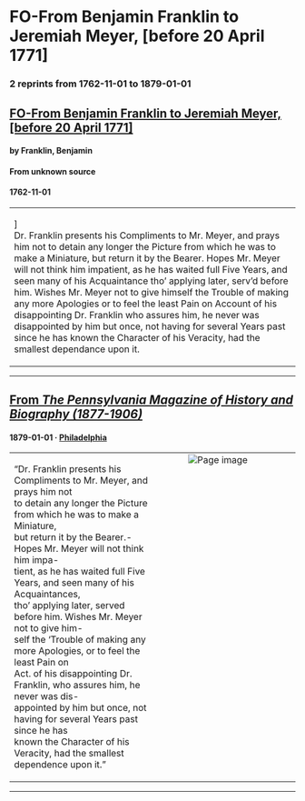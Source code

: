 
# FO-From Benjamin Franklin to Jeremiah Meyer, [before 20 April 1771]

### 2 reprints from 1762-11-01 to 1879-01-01

## [FO-From Benjamin Franklin to Jeremiah Meyer, [before 20 April 1771]](https://founders.archives.gov/documents/Franklin/01-18-02-0050)

#### by Franklin, Benjamin

#### From unknown source

#### 1762-11-01

<table style="width: 100%;"><tr><td style="width: 50%">

]  
Dr. Franklin presents his Compliments to Mr. Meyer, and prays him not to detain any longer the Picture from which he was to make a Miniature, but return it by the Bearer. Hopes Mr. Meyer will not think him impatient, as he has waited full Five Years, and seen many of his Acquaintance tho’ applying later, serv’d before him. Wishes Mr. Meyer not to give himself the Trouble of making any more Apologies or to feel the least Pain on Account of his disappointing Dr. Franklin who assures him, he never was disappointed by him but once, not having for several Years past since he has known the Character of his Veracity, had the smallest dependance upon it.
</td></tr></table>

---

## [From _The Pennsylvania Magazine of History and Biography (1877-1906)_](https://archive.org/details/sim_pennsylvania-magazine-of-history-and-biography_1879_3_1/page/n116/mode/1up?view=theater)

#### 1879-01-01 &middot; [Philadelphia](http://dbpedia.org/resource/Philadelphia)

<table style="width: 100%;"><tr><td style="width: 50%">

  
  
“Dr. Franklin presents his Compliments to Mr. Meyer, and prays him not  
to detain any longer the Picture from which he was to make a Miniature,  
but return it by the Bearer.- Hopes Mr. Meyer will not think him impa-  
tient, as he has waited full Five Years, and seen many of his Acquaintances,  
tho’ applying later, served before him. Wishes Mr. Meyer not to give him-  
self the ‘Trouble of making any more Apologies, or to feel the least Pain on  
Act. of his disappointing Dr. Franklin, who assures him, he never was dis-  
appointed by him but once, not having for several Years past since he has  
known the Character of his Veracity, had the smallest dependence upon it.”
</td><td style="width: 50%; max-height: 75%; margin: auto; display: block;">
<img alt="Page image" src="https://iiif.archive.org/iiif/sim_pennsylvania-magazine-of-history-and-biography_1879_3_1&#0036;116/pct:20.515873,29.185268,54.206349,10.323661/600,/0/default.jpg"/>
</td>
</tr></table>

---

